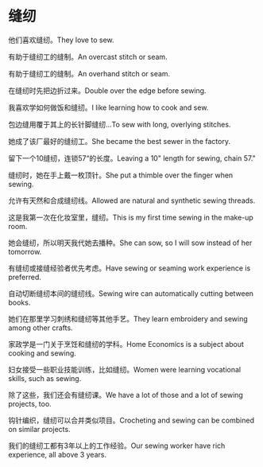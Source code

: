 # 缝纫

<p><span class="chinese">他们喜欢缝纫。</span><span class="english">They love to sew.</span></p>

<p><span class="chinese">有助于缝纫工的缝制。</span><span class="english">An overcast stitch or seam.</span></p>

<p><span class="chinese">有助于缝纫工的缝制。</span><span class="english">An overhand stitch or seam.</span></p>

<p><span class="chinese">在缝纫时先把边折过来。</span><span class="english">Double over the edge before sewing.</span></p>

<p><span class="chinese">我喜欢学如何做饭和缝纫。</span><span class="english">I like learning how to cook and sew.</span></p>

<p><span class="chinese">包边缝用覆于其上的长针脚缝纫…</span><span class="english">To sew with long, overlying stitches.</span></p>

<p><span class="chinese">她成了该厂最好的缝纫工。</span><span class="english">She became the best sewer in the factory.</span></p>

<p><span class="chinese">留下一个10缝纫，连锁57“的长度。</span><span class="english">Leaving a 10" length for sewing, chain 57."</span></p>

<p><span class="chinese">缝纫时，她在手上戴一枚顶针。</span><span class="english">She put a thimble over the finger when sewing.</span></p>

<p><span class="chinese">允许有天然和合成缝纫线。</span><span class="english">Allowed are natural and synthetic sewing threads.</span></p>

<p><span class="chinese">这是我第一次在化妆室里，缝纫。</span><span class="english">This is my first time sewing in the make-up room.</span></p>

<p><span class="chinese">她会缝纫，所以明天我代她去播种。</span><span class="english">She can sow, so I will sow instead of her tomorrow.</span></p>

<p><span class="chinese">有缝纫或接缝经验者优先考虑。</span><span class="english">Have sewing or seaming work experience is preferred.</span></p>

<p><span class="chinese">自动切断缝纫本间的缝纫线。</span><span class="english">Sewing wire can automatically cutting between books.</span></p>

<p><span class="chinese">她们在那里学习刺绣和缝纫等其他手艺。</span><span class="english">They learn embroidery and sewing among other crafts.</span></p>

<p><span class="chinese">家政学是一门关于烹饪和缝纫的学科。</span><span class="english">Home Economics is a subject about cooking and sewing.</span></p>

<p><span class="chinese">妇女接受一些职业技能训练，比如缝纫。</span><span class="english">Women were learning vocational skills, such as sewing.</span></p>

<p><span class="chinese">除了这些，我们还会有缝纫课。</span><span class="english">We have a lot of those and a lot of sewing projects, too.</span></p>

<p><span class="chinese">钩针编织，缝纫可以合并类似项目。</span><span class="english">Crocheting and sewing can be combined on similar projects.</span></p>

<p><span class="chinese">我们的缝纫工都有3年以上的工作经验。</span><span class="english">Our sewing worker have rich experience, all above 3 years.</span></p>

